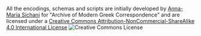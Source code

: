 
All the encodings, schemas and scripts are initially developed by <a href="annasixani@gmail.com">Anna-Maria Sichani</a> for "Archive of Modern Greek Correspondence" and are licensed under a <a rel="license" href="http://creativecommons.org/licenses/by-nc-sa/4.0/">Creative Commons Attribution-NonCommercial-ShareAlike 4.0 International License</a> <lb/><img alt="Creative Commons License" style="border-width:0" src="https://i.creativecommons.org/l/by-nc-sa/4.0/88x31.png" />
